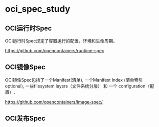 # oci_spec_study

## OCI运行时Spec
OCI运行时Spec规定了容器运行的配置，环境和生命周期。

https://github.com/opencontainers/runtime-spec

## OCI镜像Spec
OCI镜像Spec包括了一个Manifest(清单), 一个Manifest Index (清单索引optional), 一些filesystem layers（文件系统分层） 和 一个 configuration（配置）.

https://github.com/opencontainers/image-spec/

## OCI发布Spec

